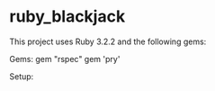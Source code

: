 # ruby_blackjack

This project uses Ruby 3.2.2 and the following gems:

Gems:
gem "rspec"
gem 'pry'

Setup: 